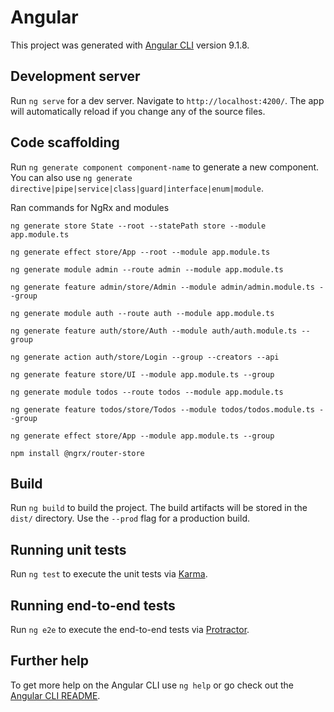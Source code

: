 # Angular

This project was generated with [Angular CLI](https://github.com/angular/angular-cli) version 9.1.8.

## Development server

Run `ng serve` for a dev server. Navigate to `http://localhost:4200/`. The app will automatically reload if you change any of the source files.

## Code scaffolding

Run `ng generate component component-name` to generate a new component. You can also use `ng generate directive|pipe|service|class|guard|interface|enum|module`.

Ran commands for NgRx and modules

`ng generate store State --root --statePath store --module app.module.ts`

`ng generate effect store/App --root --module app.module.ts`

`ng generate module admin --route admin --module app.module.ts`

`ng generate feature admin/store/Admin --module admin/admin.module.ts --group`

`ng generate module auth --route auth --module app.module.ts`

`ng generate feature auth/store/Auth --module auth/auth.module.ts --group`

`ng generate action auth/store/Login --group --creators --api`

`ng generate feature store/UI --module app.module.ts --group`

`ng generate module todos --route todos --module app.module.ts`

`ng generate feature todos/store/Todos --module todos/todos.module.ts --group`

`ng generate effect store/App --module app.module.ts --group`

`npm install @ngrx/router-store`

## Build

Run `ng build` to build the project. The build artifacts will be stored in the `dist/` directory. Use the `--prod` flag for a production build.

## Running unit tests

Run `ng test` to execute the unit tests via [Karma](https://karma-runner.github.io).

## Running end-to-end tests

Run `ng e2e` to execute the end-to-end tests via [Protractor](http://www.protractortest.org/).

## Further help

To get more help on the Angular CLI use `ng help` or go check out the [Angular CLI README](https://github.com/angular/angular-cli/blob/master/README.md).
